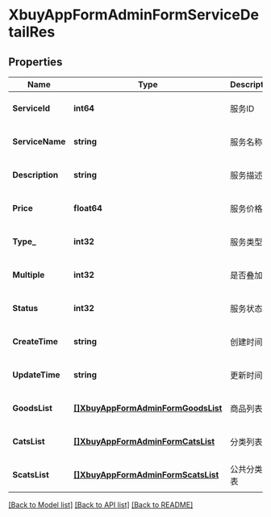# XbuyAppFormAdminFormServiceDetailRes

## Properties
Name | Type | Description | Notes
------------ | ------------- | ------------- | -------------
**ServiceId** | **int64** | 服务ID | [optional] [default to null]
**ServiceName** | **string** | 服务名称 | [optional] [default to null]
**Description** | **string** | 服务描述 | [optional] [default to null]
**Price** | **float64** | 服务价格 | [optional] [default to null]
**Type_** | **int32** | 服务类型 | [optional] [default to null]
**Multiple** | **int32** | 是否叠加 | [optional] [default to null]
**Status** | **int32** | 服务状态 | [optional] [default to null]
**CreateTime** | **string** | 创建时间 | [optional] [default to null]
**UpdateTime** | **string** | 更新时间 | [optional] [default to null]
**GoodsList** | [**[]XbuyAppFormAdminFormGoodsList**](xbuy.app.form.adminForm.GoodsList.md) | 商品列表 | [optional] [default to null]
**CatsList** | [**[]XbuyAppFormAdminFormCatsList**](xbuy.app.form.adminForm.CatsList.md) | 分类列表 | [optional] [default to null]
**ScatsList** | [**[]XbuyAppFormAdminFormScatsList**](xbuy.app.form.adminForm.ScatsList.md) | 公共分类列表 | [optional] [default to null]

[[Back to Model list]](../README.md#documentation-for-models) [[Back to API list]](../README.md#documentation-for-api-endpoints) [[Back to README]](../README.md)

